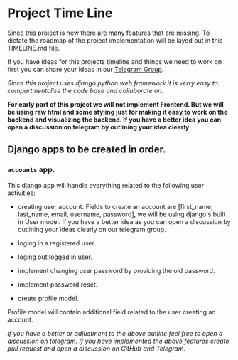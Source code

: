 # Project Time Line

Since this project is new there are many features that are missing. To dictate the roadmap of the project implementation will be layed out in this TIMELINE.md file.

If you have ideas for this projects timeline and things we need to work on first you can share your ideas in our [Telegram Group](https://t.me/CodeTopia).

_Since this project uses django python web framework it is verry easy to compartmentalise the code base and collaborate on._

**For early part of this project we will not implement Frontend. But we will be using raw html and some styling just for making it easy to work on the backend and visualizing the backend. If you have a better idea you can open a discussion on telegram by outlining your idea clearly**

## Django apps to be created in order.

### ```accounts``` app.

This django app will handle everything related to the following user activities:

* creating user account.
Fields to create an account are [first_name, last_name, email, username, password], we will be using django's built in User model. If you have a better idea as you can open a discussion by outlining your ideas clearly on our telegram group.

* loging in a registered user.
* loging out logged in user.
* implement changing user password by providing the old password.
* implement password reset.
* create profile model.

Profile model will contain additional field related to the user creating an account.

_If you have a better or adjustment to the above outline feel free to open a discussion on telegram. If you have implemented the above features create pull request and open a discussion on GitHub and Telegram._
